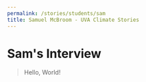 ```yaml
---
permalink: /stories/students/sam
title: Samuel McBroom - UVA Climate Stories
---
```

# Sam's Interview

> Hello, World!
